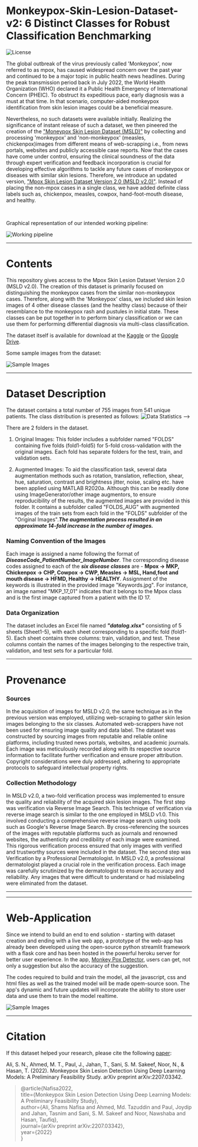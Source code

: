 # Monkeypox-Skin-Lesion-Dataset-v2: 6 Distinct Classes for Robust Classification Benchmarking  

![License](https://github.com/ShamsNafisaAli/Monkeypox-Skin-Lesion-Dataset/blob/main/Assests/cc.png)

The global outbreak of the virus previously called 'Monkeypox', now referred to as mpox, has caused widespread concern over the past year and continued to be a major topic in public health news headlines. During the peak transmission period back in July 2022, the World Health Organization (WHO) declared it a Public Health Emergency of International Concern (PHEIC). To obstruct its expeditious pace, early diagnosis was a must at that time. In that scenario, computer-aided monkeypox identification from skin lesion images could be a beneficial measure.

Nevertheless, no such datasets were available initially. Realizing the significance of instant release of such a dataset, we then pineered the creation of the ["Moneypox Skin Lesion Dataset (MSLD)"](https://www.kaggle.com/datasets/nafin59/monkeypox-skin-lesion-dataset) by collecting and processing 'monkeypox' and 'non-monkeypox' (measles, chickenpox)images from different means of web-scrapping i.e., from news portals, websites and publicly accessible case reports. Now that the cases have come under control, ensuring the clinical soundness of the data through expert verification and feedback incorporation is crucial for developing effective algorithms to tackle any future cases of monkeypox or diseases with similar skin lesions. Therefore, we introduce an updated version, ["Mpox Skin Lesion Dataset Version 2.0 (MSLD v2.0)"](https://www.kaggle.com/datasets/joydippaul/mpox-skin-lesion-dataset-version-20-msld-v20). Instead of placing the non-mpox cases in a single class, we have added definite class labels such as, chickenpox, measles, cowpox, hand-foot-mouth disease, and healthy. 


<!--The recent monkeypox outbreak has become a global healthcare concern owing to its rapid spread in more than 65 countries around the globe.  But the confirmatory Polymerase Chain Reaction (PCR) tests and other biochemical assays are not readily available in suffiecient quantities. --> <br />

Graphical representation of our intended working pipeline:<br />


![Working pipeline](https://github.com/ShamsNafisaAli/Monkeypox-Skin-Lesion-Dataset/blob/main/Assests/workflow.png)

* * *

# Contents

This repository gives access to the Mpox Skin Lesion Dataset Version 2.0 (MSLD v2.0). The creation of this dataset is primarily focused on distinguishing the monkeypox cases from the similar non-monkeypox cases. Therefore, along with the 'Monkeypox' class, we included skin lesion images of 4 other disease classes (and the healthy class) because of their resemblance to the monkeypox rash and pustules in initial state. These classes can be put together in to perform binary classification or we can use them for performing differential diagnosis via multi-class classification.<br />

The dataset itself is available for download at the [Kaggle](https://www.kaggle.com/datasets/joydippaul/mpox-skin-lesion-dataset-version-20-msld-v20) or the [Google Drive](https://drive.google.com/drive/folders/1bIYqAW-vqDBq3Ou_UMXPwgemqfZeqQi5?usp=sharing).<br />


Some sample images from the dataset:<br />


![Sample Images](https://github.com/ShamsNafisaAli/Monkeypox-Skin-Lesion-Dataset-v2/blob/main/Assets/samples.jpg)


* * *

# Dataset Description
The dataset contains a total number of 755 images from 541 unique patients. The class distribution is presented as follows:
![Data Statistics](https://github.com/ShamsNafisaAli/Monkeypox-Skin-Lesion-Dataset-v2/blob/main/Assets/data_stats.jpg) -->

There are 2 folders in the dataset.<br />

1) Original Images: This folder includes a subfolder named "FOLDS" containing five folds (fold1-fold5) for 5-fold cross-validation with the original images. Each fold has separate folders for the test, train, and validation sets.<br />

2) Augmented Images: To aid the classification task, several data augmentation methods such as rotation, translation, reflection, shear, hue, saturation, contrast and brightness jitter, noise, scaling etc. have been applied using MATLAB R2020a. Although this can be readily done using ImageGenerator/other image augmentors, to ensure reproducibility of the results, the augmented images are provided in this folder. It contains a subfolder called "FOLDS_AUG" with augmented images of the train sets from each fold in the "FOLDS" subfolder of the "Original Images".***The augmentation process resulted in an approximate 14-fold increase in the number of images.***<br />
 

### Naming Convention of the Images
Each image is assigned a name following the format of ***DiseaseCode_PatientNumber_ImageNumber***. The corresponding disease codes assigned to each of the ***six disease classes*** are - **Mpox -> MKP, Chickenpox -> CHP, Cowpox -> CWP, Measles -> MSL, Hand,foot and mouth disease -> HFMD, Healthy -> HEALTHY**. Assignment of the keywords is illustrated in the provided image "Keywords.jpg". For instance, an image named "MKP_17_01" indicates that it belongs to the Mpox class and is the first image captured from a patient with the ID 17.

### Data Organization
The dataset includes an Excel file named ***"datalog.xlsx"*** consisting of 5 sheets (Sheet1-5), with each sheet corresponding to a specific fold (fold1-5). Each sheet contains three columns: train, validation, and test. These columns contain the names of the images belonging to the respective train, validation, and test sets for a particular fold.


<!-- ![Data Preparation](https://github.com/ShamsNafisaAli/Monkeypox-Skin-Lesion-Dataset/blob/main/Assests/data_split.png)-->

* * *
# Provenance

### Sources
In the acquisition of images for MSLD v2.0, the same technique as in the previous version was employed, utilizing web-scraping to gather skin lesion images belonging to the six classes. Automated web-scrappers have not been used for ensuring image quality and data label. The dataset was constructed by sourcing images from reputable and reliable online platforms, including trusted news portals, websites, and academic journals. Each image was meticulously recorded along with its respective source information to facilitate further verification and ensure proper attribution. Copyright considerations were duly addressed, adhering to appropriate protocols to safeguard intellectual property rights.

### Collection Methodology
In MSLD v2.0, a two-fold verification process was implemented to ensure the quality and reliability of the acquired skin lesion images. The first step was verification via Reverse Image Search. This technique of verification via reverse image search is similar to the one employed in MSLD v1.0. This involved conducting a comprehensive reverse image search using tools such as Google's Reverse Image Search. By cross-referencing the sources of the images with reputable platforms such as journals and renowned websites, the authenticity and credibility of each image were examined. This rigorous verification process ensured that only images with verified and trustworthy sources were included in the dataset. The second step was Verification by a Professional Dermatologist. In MSLD v2.0, a professional dermatologist played a crucial role in the verification process. Each image was carefully scrutinized by the dermatologist to ensure its accuracy and reliability. Any images that were difficult to understand or had mislabeling were eliminated from the dataset.

* * *
<!-- !# Sample Notebook for Classification

To see, how you can use this dataset for performing binary classification, please refer to the following notebooks:<br />
- [Notebook1](https://www.kaggle.com/code/gpiosenka/monkey-pox-f1-score-90) <br />
- [Notebook2](https://www.kaggle.com/code/nafin59/monkeypox-sample-classification-notebook)<br />-->

* * *

# Web-Application

Since we intend to build an end to end solution - starting with dataset creation and ending with a live web app, a prototype of the web-app has already been developed using the open-source python streamlit framework with a flask core and has been hosted in the powerful heroku server for better user experience. In the app, [Monkey Pox Detector](https://monkey-pox-detector-mhealthlab.herokuapp.com/), users can get, not only a suggestion but also the accuracy of the suggestion. <br />

The codes required to build and train the model, all the javascript, css and html files as well as the trained model will be made opem-source soon. The app's dynamic and future updates will incorporate the ability to store user data and use them to train the model realtime.<br />

![Sample Images](https://github.com/ShamsNafisaAli/Monkeypox-Skin-Lesion-Dataset-v2/blob/main/Assets/app_interface.jpg)

* * *

# Citation

If this dataset helped your research, please cite the following [paper](https://arxiv.org/abs/2207.03342):<br />

Ali, S. N., Ahmed, M. T., Paul, J., Jahan, T., Sani,  S. M. Sakeef, Noor, N., & Hasan, T. (2022). Monkeypox Skin Lesion Detection Using Deep Learning Models: A Preliminary Feasibility Study. arXiv preprint arXiv:2207.03342.

<blockquote>
  
@article{Nafisa2022,<br />
  title={Monkeypox Skin Lesion Detection Using Deep Learning Models: A Preliminary Feasibility Study},<br />
  author={Ali, Shams Nafisa and Ahmed, Md. Tazuddin and Paul, Joydip  and Jahan, Tasnim and Sani,  S. M. Sakeef and Noor, Nawshaba and Hasan, Taufiq},<br />
  journal={arXiv preprint arXiv:2207.03342},<br />
  year={2022}<br />
}
